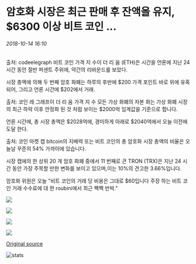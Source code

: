 # 암호화 시장은 최근 판매 후 잔액을 유지, $6300 이상 비트 코인 ...

###### 2018-10-14 16:10

출처: codeelegraph 비트 코인 가격 지 수이 더 리 움 (ETH)은 시간을 언론에 지난 24 시간 동안 절반 퍼센트 주위에, 약간의 리바운드를 보았다.

시장 총액에 의해 두 번째 암호 화폐는 하루의 후반에 $200 가격 포인트 바로 위에 유혹 되어, 그리고 언론 시간에 $202에서 거래.

출처: 코인 레 그래프이 더 리 움 가격 지 수 모든 가상 화폐의 자본 화는 가상 화폐 시장의 최근 하락 이후 안정화 된 것 처럼 보이는 $2000억 임계값을 기준으로 합니다.

언론 시간에, 총 시장 총액은 $2028억에, 경미하게 아래로 $2040억에서 오늘 이전에 도달 한다.

출처: 코인 마켓 캡 bitcoin의 지배력 또는 비트 코인의 총 암호화 시장 총액의 비율은 오늘날 꾸준히 54% 가까이에 있습니다.

시장 캡에의 한 상위 20 개 암호 화폐 중에서 11 번째로 큰 TRON (TRX)은 지난 24 시간 동안 가장 주목할 만한 변화를 보이고 있으며,이는 10%의 견고한 3.66%입니다.

암호화 위원은 오늘 "비트 코인의 거래 당 비용은 그대로 $60입니다 주장 하는 비트 코인 거래 수수료에 대 한 roubini에서 최근 짹짹 반박."

![](https://s3.cointelegraph.com/storage/uploads/view/29412e6a85d9dc617de81a10856ee14b.jpg)

![](https://s3.cointelegraph.com/storage/uploads/view/bd0c13bcd539f7d3f32735c73b413d7b.jpg)

![](https://s3.cointelegraph.com/storage/uploads/view/7a22ae013740ed739fadbaea65fba67b.jpg)

![](https://s3.cointelegraph.com/storage/uploads/view/3702fe6bb24bc31836b87e8f6682310b.jpg)

[Original source](https://cointelegraph.com/news/crypto-market-keeps-its-balance-after-recent-sell-off-bitcoin-above-6-300)

![stats](https://c.statcounter.com/11760860/0/a89fa40b/1/ "stats")